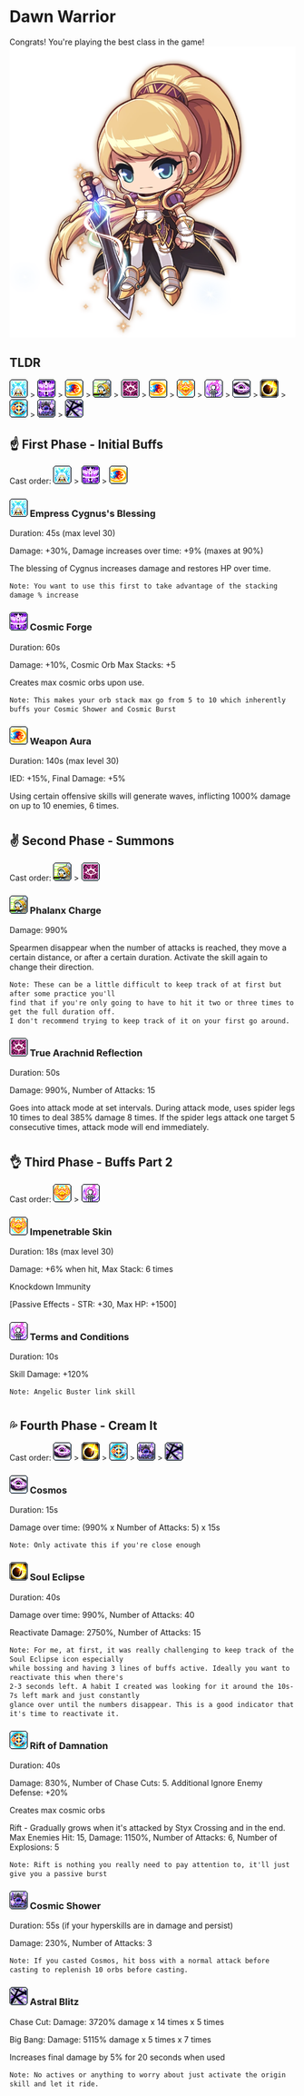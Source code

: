 # Dawn Warrior

Congrats! You're playing the best class in the game!
![image](https://github.com/garydsong/MapleBurst/blob/main/src/assets/Classes/DawnWarrior/dw-class.png)


## TLDR
![image](https://github.com/garydsong/MapleBurst/blob/main/src/assets/Classes/DawnWarrior/empress-cygnuss-blessing.png) > 
![image](https://github.com/garydsong/MapleBurst/blob/main/src/assets/Classes/DawnWarrior/cosmic-forge.png) > 
![image](https://github.com/garydsong/MapleBurst/blob/main/src/assets/Classes/DawnWarrior/weapon-aura.png) > 
![image](https://github.com/garydsong/MapleBurst/blob/main/src/assets/Classes/DawnWarrior/phalanx-charge.png) > 
![image](https://github.com/garydsong/MapleBurst/blob/main/src/assets/Classes/DawnWarrior/true-arachnid-reflection.png) > 
![image](https://github.com/garydsong/MapleBurst/blob/main/src/assets/Classes/DawnWarrior/weapon-aura.png) > 
![image](https://github.com/garydsong/MapleBurst/blob/main/src/assets/Classes/DawnWarrior/impenetrable-skin.png) > 
![image](https://github.com/garydsong/MapleBurst/blob/main/src/assets/Classes/DawnWarrior/terms-and-conditions.png) > 
![image](https://github.com/garydsong/MapleBurst/blob/main/src/assets/Classes/DawnWarrior/cosmos.png) > 
![image](https://github.com/garydsong/MapleBurst/blob/main/src/assets/Classes/DawnWarrior/soul-eclipse.png) > 
![image](https://github.com/garydsong/MapleBurst/blob/main/src/assets/Classes/DawnWarrior/rift-of-damnation.png) > 
![image](https://github.com/garydsong/MapleBurst/blob/main/src/assets/Classes/DawnWarrior/cosmic-shower.png) > 
![image](https://github.com/garydsong/MapleBurst/blob/main/src/assets/Classes/DawnWarrior/astral-blitz.png)


## ☝️ First Phase - Initial Buffs
Cast order: 
![image](https://github.com/garydsong/MapleBurst/blob/main/src/assets/Classes/DawnWarrior/empress-cygnuss-blessing.png) > 
![image](https://github.com/garydsong/MapleBurst/blob/main/src/assets/Classes/DawnWarrior/cosmic-forge.png) > 
![image](https://github.com/garydsong/MapleBurst/blob/main/src/assets/Classes/DawnWarrior/weapon-aura.png) 

### ![image](https://github.com/garydsong/MapleBurst/blob/main/src/assets/Classes/DawnWarrior/empress-cygnuss-blessing.png) Empress Cygnus's Blessing

Duration: 45s (max level 30) 

Damage: +30%, Damage increases over time: +9% (maxes at 90%)

The blessing of Cygnus increases damage and restores HP over time. 

```
Note: You want to use this first to take advantage of the stacking damage % increase
```

### ![image](https://github.com/garydsong/MapleBurst/blob/main/src/assets/Classes/DawnWarrior/cosmic-forge.png) Cosmic Forge

Duration: 60s 

Damage: +10%, Cosmic Orb Max Stacks: +5

Creates max cosmic orbs upon use. 

```
Note: This makes your orb stack max go from 5 to 10 which inherently buffs your Cosmic Shower and Cosmic Burst
```

### ![image](https://github.com/garydsong/MapleBurst/blob/main/src/assets/Classes/DawnWarrior/weapon-aura.png) Weapon Aura

Duration: 140s (max level 30) 

IED: +15%, Final Damage: +5%

Using certain offensive skills will generate waves, inflicting 1000% damage on up to 10 enemies, 6 times.

#

## ✌️ Second Phase - Summons
Cast order:
![image](https://github.com/garydsong/MapleBurst/blob/main/src/assets/Classes/DawnWarrior/phalanx-charge.png) > 
![image](https://github.com/garydsong/MapleBurst/blob/main/src/assets/Classes/DawnWarrior/true-arachnid-reflection.png)

### ![image](https://github.com/garydsong/MapleBurst/blob/main/src/assets/Classes/DawnWarrior/phalanx-charge.png) Phalanx Charge

Damage: 990%

Spearmen disappear when the number of attacks is reached, they move a certain distance, or after a certain duration. Activate the skill again to change their direction.

```
Note: These can be a little difficult to keep track of at first but after some practice you'll
find that if you're only going to have to hit it two or three times to get the full duration off.
I don't recommend trying to keep track of it on your first go around.
```

### ![image](https://github.com/garydsong/MapleBurst/blob/main/src/assets/Classes/DawnWarrior/true-arachnid-reflection.png) True Arachnid Reflection

Duration: 50s

Damage: 990%, Number of Attacks: 15

Goes into attack mode at set intervals. During attack mode, uses spider legs 10 times to deal 385% damage 8 times. If the spider legs attack one target 5 consecutive times, attack mode will end immediately.

#

## 👌 Third Phase - Buffs Part 2
Cast order:
![image](https://github.com/garydsong/MapleBurst/blob/main/src/assets/Classes/DawnWarrior/impenetrable-skin.png) > 
![image](https://github.com/garydsong/MapleBurst/blob/main/src/assets/Classes/DawnWarrior/terms-and-conditions.png)

### ![image](https://github.com/garydsong/MapleBurst/blob/main/src/assets/Classes/DawnWarrior/impenetrable-skin.png) Impenetrable Skin

Duration: 18s (max level 30)

Damage: +6% when hit, Max Stack: 6 times

Knockdown Immunity

[Passive Effects - STR: +30, Max HP: +1500]



### ![image](https://github.com/garydsong/MapleBurst/blob/main/src/assets/Classes/DawnWarrior/terms-and-conditions.png) Terms and Conditions

Duration: 10s

Skill Damage: +120% 

```
Note: Angelic Buster link skill
```

#

## 💦 Fourth Phase - Cream It
Cast order:
![image](https://github.com/garydsong/MapleBurst/blob/main/src/assets/Classes/DawnWarrior/cosmos.png) > 
![image](https://github.com/garydsong/MapleBurst/blob/main/src/assets/Classes/DawnWarrior/soul-eclipse.png) > 
![image](https://github.com/garydsong/MapleBurst/blob/main/src/assets/Classes/DawnWarrior/rift-of-damnation.png) > 
![image](https://github.com/garydsong/MapleBurst/blob/main/src/assets/Classes/DawnWarrior/cosmic-shower.png) > 
![image](https://github.com/garydsong/MapleBurst/blob/main/src/assets/Classes/DawnWarrior/astral-blitz.png)

### ![image](https://github.com/garydsong/MapleBurst/blob/main/src/assets/Classes/DawnWarrior/cosmos.png) Cosmos

Duration: 15s

Damage over time: (990% x Number of Attacks: 5) x 15s

```
Note: Only activate this if you're close enough
```

### ![image](https://github.com/garydsong/MapleBurst/blob/main/src/assets/Classes/DawnWarrior/soul-eclipse.png) Soul Eclipse

Duration: 40s

Damage over time: 990%, Number of Attacks: 40

Reactivate Damage: 2750%, Number of Attacks: 15

```
Note: For me, at first, it was really challenging to keep track of the Soul Eclipse icon especially 
while bossing and having 3 lines of buffs active. Ideally you want to reactivate this when there's 
2-3 seconds left. A habit I created was looking for it around the 10s-7s left mark and just constantly
glance over until the numbers disappear. This is a good indicator that it's time to reactivate it.
```

### ![image](https://github.com/garydsong/MapleBurst/blob/main/src/assets/Classes/DawnWarrior/rift-of-damnation.png) Rift of Damnation

Duration: 40s

Damage: 830%,  Number of Chase Cuts: 5. Additional Ignore Enemy Defense: +20%

Creates max cosmic orbs

Rift - Gradually grows when it's attacked by Styx Crossing and in the end. 
Max Enemies Hit: 15, Damage: 1150%, Number of Attacks: 6, Number of Explosions: 5

```
Note: Rift is nothing you really need to pay attention to, it'll just give you a passive burst
```

### ![image](https://github.com/garydsong/MapleBurst/blob/main/src/assets/Classes/DawnWarrior/cosmic-shower.png) Cosmic Shower

Duration: 55s (if your hyperskills are in damage and persist)

Damage: 230%, Number of Attacks: 3

```
Note: If you casted Cosmos, hit boss with a normal attack before casting to replenish 10 orbs before casting.
```

### ![image](https://github.com/garydsong/MapleBurst/blob/main/src/assets/Classes/DawnWarrior/astral-blitz.png) Astral Blitz

Chase Cut:
Damage: 3720% damage x 14 times x 5 times

Big Bang:
Damage: 5115% damage x 5 times x 7 times

Increases final damage by 5% for 20 seconds when used

```
Note: No actives or anything to worry about just activate the origin skill and let it ride.
```
